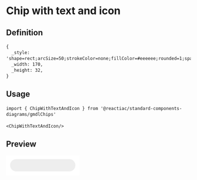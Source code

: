 # Chip with text and icon

## Definition

```
{
  _style: 'shape=rect;arcSize=50;strokeColor=none;fillColor=#eeeeee;rounded=1;spacingLeft=24;fontSize=13;align=center;whiteSpace=wrap;html=1;',
  _width: 170,
  _height: 32,
}
```

## Usage

```
import { ChipWithTextAndIcon } from '@reactiac/standard-components-diagrams/gmdlChips'

<ChipWithTextAndIcon/>
```

## Preview

<img src="./chip-with-text-and-icon.png" width="200"/>
